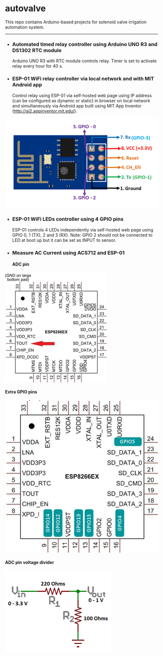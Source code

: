 # autovalve
This repo contains Arduino-based projects for solenoid valve irrigation automation system.
***
* ### Automated timed relay controller using Arduino UNO R3 and DS1302 RTC module
  Arduino UNO R3 with RTC module controls relay. Timer is set to activate relay every hour for 40 s.

* ### ESP-01 WiFi relay controller via local network and with MIT Android app
  Control relay using ESP-01 via self-hosted web page using IP address (can be configured as dynamic or static) in browser on local network and simultaneously via Android app built using MIT App Inventor (http://ai2.appinventor.mit.edu/).
  
![alt text](https://github.com/fabfarm/autovalve/blob/master/ESP01-pins.png "ESP-01 pins")

* ### ESP-01 WiFi LEDs controller using 4 GPIO pins
  ESP-01 controls 4 LEDs independently via self-hosted web page using GPIO 0, 1 (TX), 2 and 3 (RX). 
  Note: GPIO 2 should not be connected to LED at boot up but it can be set as INPUT to sensor.

* ### Measure AC Current using ACS712 and ESP-01

  #### ADC pin

![alt text](https://github.com/fabfarm/autovalve/blob/master/ESP8266EX.jpg "ESP-01 ADC pin")

  #### Extra GPIO pins

![alt text](https://github.com/fabfarm/autovalve/blob/master/esp8266_extra_gpio.jpg "ESP-01 extra GPIOs")

  #### ADC pin voltage divider

![alt text](https://github.com/fabfarm/autovalve/blob/master/esp01adcvoltagedivider.png "ESP-01 ADC Voltage Divider")
